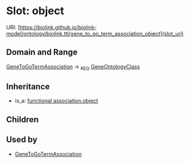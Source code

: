 # Slot: object




URI: [https://biolink.github.io/biolink-model/ontology/biolink.ttl/gene_to_go_term_association_object](slot_uri)
## Domain and Range

[GeneToGoTermAssociation](GeneToGoTermAssociation.md) ->  <sub>REQ</sub> [GeneOntologyClass](GeneOntologyClass.md)
## Inheritance

 *  is_a: [functional association.object](functional_association_object.md)
## Children

## Used by

 * [GeneToGoTermAssociation](GeneToGoTermAssociation.md)

